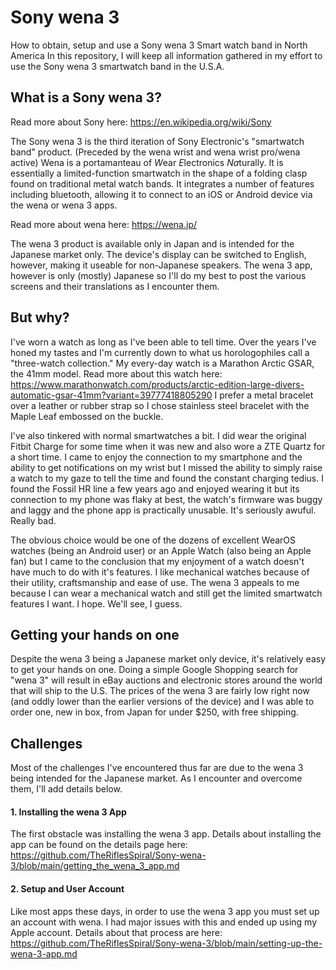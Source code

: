 # Sony wena 3
How to obtain, setup and use a Sony wena 3 Smart watch band in North America
In this repository, I will keep all information gathered in my effort to use the Sony wena 3 smartwatch band in the U.S.A.
## What is a Sony wena 3?
Read more about Sony here: https://en.wikipedia.org/wiki/Sony

The Sony wena 3 is the third iteration of Sony Electronic's "smartwatch band" product. (Preceded by the wena wrist and wena wrist pro/wena active) Wena is a portamanteau of <i>W</i>ear <i>E</i>lectronics <i>Na</i>turally. It is essentially a limited-function smartwatch in the shape of a folding clasp found on traditional metal watch bands. It integrates a number of features including bluetooth, allowing it to connect to an iOS or Android device via the wena or wena 3 apps.

Read more about wena here: https://wena.jp/

The wena 3 product is available only in Japan and is intended for the Japanese market only. The device's display can be switched to English, however, making it useable for non-Japanese speakers. The wena 3 app, however is only (mostly) Japanese so I'll do my best to post the various screens and their translations as I encounter them.

## But why?
I've worn a watch as long as I've been able to tell time. Over the years I've honed my tastes and I'm currently down to what us horologophiles call a "three-watch collection." My every-day watch is a Marathon Arctic GSAR, the 41mm model. Read more about this watch here: https://www.marathonwatch.com/products/arctic-edition-large-divers-automatic-gsar-41mm?variant=39777418805290 I prefer a metal bracelet over a leather or rubber strap so I chose stainless steel bracelet with the Maple Leaf embossed on the buckle.

I've also tinkered with normal smartwatches a bit. I did wear the original Fitbit Charge for some time when it was new and also wore a ZTE Quartz for a short time. I came to enjoy the connection to my smartphone and the ability to get notifications on my wrist but I missed the ability to simply raise a watch to my gaze to tell the time and found the constant charging tedius. I found the Fossil HR line a few years ago and enjoyed wearing it but its connection to my phone was flaky at best, the watch's firmware was buggy and laggy and the phone app is practically unusable. It's seriously awuful. Really bad.

The obvious choice would be one of the dozens of excellent WearOS watches (being an Android user) or an Apple Watch (also being an Apple fan) but I came to the conclusion that my enjoyment of a watch doesn't have much to do with it's features. I like mechanical watches because of their utility, craftsmanship and ease of use. The wena 3 appeals to me because I can wear a mechanical watch and still get the limited smartwatch features I want. I hope. We'll see, I guess.

## Getting your hands on one
Despite the wena 3 being a Japanese market only device, it's relatively easy to get your hands on one. Doing a simple Google Shopping search for "wena 3" will result in eBay auctions and electronic stores around the world that will ship to the U.S. The prices of the wena 3 are fairly low right now (and oddly lower than the earlier versions of the device) and I was able to order one, new in box, from Japan for under $250, with free shipping.

## Challenges
Most of the challenges I've encountered thus far are due to the wena 3 being intended for the Japanese market. As I encounter and overcome them, I'll add details below.

#### 1. Installing the wena 3 App
The first obstacle was installing the wena 3 app. Details about installing the app can be found on the details page here: https://github.com/TheRiflesSpiral/Sony-wena-3/blob/main/getting_the_wena_3_app.md
#### 2. Setup and User Account
Like most apps these days, in order to use the wena 3 app you must set up an account with wena. I had major issues with this and ended up using my Apple account. Details about that process are here: https://github.com/TheRiflesSpiral/Sony-wena-3/blob/main/setting-up-the-wena-3-app.md
